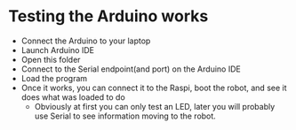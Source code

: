# Testing the Arduino works
- Connect the Arduino to your laptop
- Launch Arduino IDE
- Open this folder
- Connect to the Serial endpoint(and port) on the Arduino IDE
- Load the program
- Once it works, you can connect it to the Raspi, boot the robot, and see it does what was loaded to do
  - Obviously at first you can only test an LED, later you will probably use Serial to see information moving to the robot.
